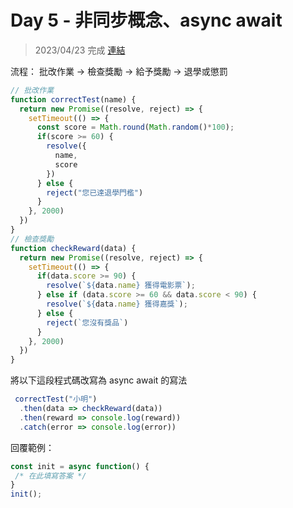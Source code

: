 # Day 5 - 非同步概念、async await
> 2023/04/23 完成
> [連結](main.js)

流程：
批改作業 → 檢查獎勵 → 給予獎勵 → 退學或懲罰
```javascript
// 批改作業
function correctTest(name) {
  return new Promise((resolve, reject) => {
    setTimeout(() => {
      const score = Math.round(Math.random()*100);
      if(score >= 60) {
        resolve({
          name,
          score
        })
      } else {
        reject("您已達退學門檻")
      }
    }, 2000)
  })
}
// 檢查獎勵
function checkReward(data) {
  return new Promise((resolve, reject) => {
    setTimeout(() => {
      if(data.score >= 90) {
        resolve(`${data.name} 獲得電影票`);
      } else if (data.score >= 60 && data.score < 90) {
        resolve(`${data.name} 獲得嘉獎`);
      } else {
        reject(`您沒有獎品`)
      }
    }, 2000)
  })
}
```
將以下這段程式碼改寫為 async await 的寫法
```javascript
 correctTest("小明")
  .then(data => checkReward(data))
  .then(reward => console.log(reward))
  .catch(error => console.log(error))
```
回覆範例：
```javascript
const init = async function() {
 /* 在此填寫答案 */
}
init();
```